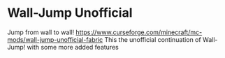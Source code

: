 # Wall-Jump Unofficial

Jump from wall to wall!
https://www.curseforge.com/minecraft/mc-mods/wall-jump-unofficial-fabric
This the unofficial continuation of Wall-Jump! with some more added features
